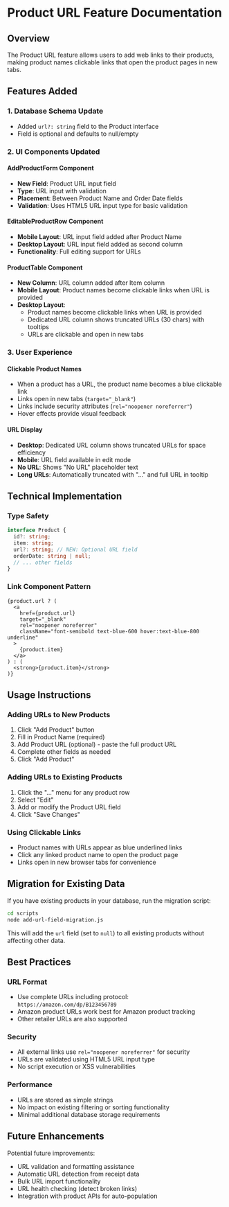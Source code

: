 # Product URL Feature Documentation

## Overview
The Product URL feature allows users to add web links to their products, making product names clickable links that open the product pages in new tabs.

## Features Added

### 1. Database Schema Update
- Added `url?: string` field to the Product interface
- Field is optional and defaults to null/empty

### 2. UI Components Updated

#### AddProductForm Component
- **New Field**: Product URL input field
- **Type**: URL input with validation
- **Placement**: Between Product Name and Order Date fields
- **Validation**: Uses HTML5 URL input type for basic validation

#### EditableProductRow Component
- **Mobile Layout**: URL input field added after Product Name
- **Desktop Layout**: URL input field added as second column
- **Functionality**: Full editing support for URLs

#### ProductTable Component
- **New Column**: URL column added after Item column
- **Mobile Layout**: Product names become clickable links when URL is provided
- **Desktop Layout**: 
  - Product names become clickable links when URL is provided
  - Dedicated URL column shows truncated URLs (30 chars) with tooltips
  - URLs are clickable and open in new tabs

### 3. User Experience

#### Clickable Product Names
- When a product has a URL, the product name becomes a blue clickable link
- Links open in new tabs (`target="_blank"`)
- Links include security attributes (`rel="noopener noreferrer"`)
- Hover effects provide visual feedback

#### URL Display
- **Desktop**: Dedicated URL column shows truncated URLs for space efficiency
- **Mobile**: URL field available in edit mode
- **No URL**: Shows "No URL" placeholder text
- **Long URLs**: Automatically truncated with "..." and full URL in tooltip

## Technical Implementation

### Type Safety
```typescript
interface Product {
  id?: string;
  item: string;
  url?: string; // NEW: Optional URL field
  orderDate: string | null;
  // ... other fields
}
```

### Link Component Pattern
```tsx
{product.url ? (
  <a 
    href={product.url} 
    target="_blank" 
    rel="noopener noreferrer"
    className="font-semibold text-blue-600 hover:text-blue-800 underline"
  >
    {product.item}
  </a>
) : (
  <strong>{product.item}</strong>
)}
```

## Usage Instructions

### Adding URLs to New Products
1. Click "Add Product" button
2. Fill in Product Name (required)
3. Add Product URL (optional) - paste the full product URL
4. Complete other fields as needed
5. Click "Add Product"

### Adding URLs to Existing Products
1. Click the "..." menu for any product row
2. Select "Edit"
3. Add or modify the Product URL field
4. Click "Save Changes"

### Using Clickable Links
- Product names with URLs appear as blue underlined links
- Click any linked product name to open the product page
- Links open in new browser tabs for convenience

## Migration for Existing Data

If you have existing products in your database, run the migration script:

```bash
cd scripts
node add-url-field-migration.js
```

This will add the `url` field (set to `null`) to all existing products without affecting other data.

## Best Practices

### URL Format
- Use complete URLs including protocol: `https://amazon.com/dp/B123456789`
- Amazon product URLs work best for Amazon product tracking
- Other retailer URLs are also supported

### Security
- All external links use `rel="noopener noreferrer"` for security
- URLs are validated using HTML5 URL input type
- No script execution or XSS vulnerabilities

### Performance
- URLs are stored as simple strings
- No impact on existing filtering or sorting functionality
- Minimal additional database storage requirements

## Future Enhancements

Potential future improvements:
- URL validation and formatting assistance
- Automatic URL detection from receipt data
- Bulk URL import functionality
- URL health checking (detect broken links)
- Integration with product APIs for auto-population
